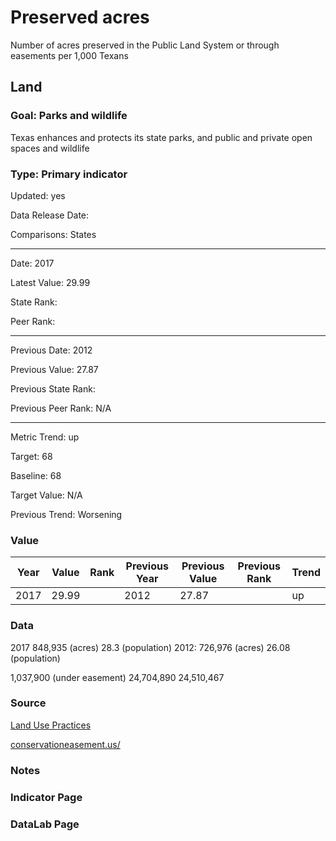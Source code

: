 # Preserved acres

Number of acres preserved in the Public Land System or through easements per 1,000 Texans

## Land

### Goal: Parks and wildlife

Texas enhances and protects its state parks, and public and private open spaces and wildlife

### Type: Primary indicator

Updated: yes

Data Release Date: 

Comparisons: States


----

Date: 2017

Latest Value: 29.99 

State Rank: 

Peer Rank: 


----

Previous Date: 2012

Previous Value: 27.87

Previous State Rank: 

Previous Peer Rank: N/A


----
Metric Trend: up

Target: 68

Baseline: 68

Target Value: N/A

Previous Trend: Worsening



### Value

| Year      |  Value      | Rank        | Previous Year | Previous Value | Previous Rank | Trend | 
| ----------- | ----------- | ----------- | ----------- | ----------- | ----------- | -----------|
|    2017     |  29.99      |             |    2012     |    27.87    |             |     up     | 

### Data

2017
848,935 (acres)
28.3 (population)
2012:
726,976 (acres)
26.08  (population)

1,037,900 (under easement)
24,704,890
24,510,467

### Source

[Land Use Practices](https://www.nass.usda.gov/Publications/AgCensus/2017/Full_Report/Volume_1,_Chapter_2_US_State_Level/st99_2_0041_0041.pdf)

[conservationeasement.us/](https://www.conservationeasement.us/state-profiles/)

### Notes


### Indicator Page


### DataLab Page

